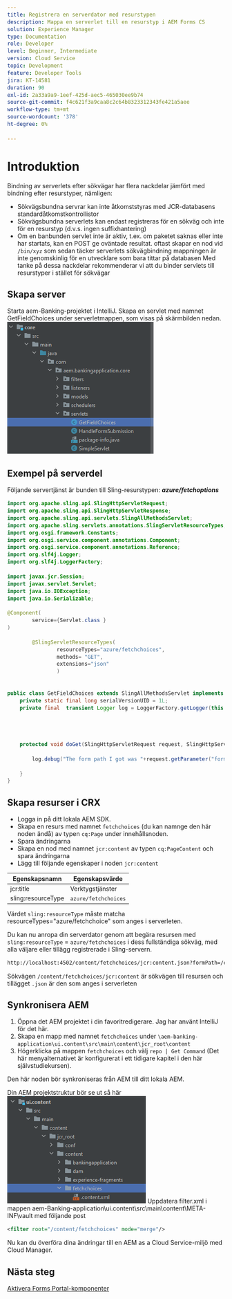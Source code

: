 ```yaml
---
title: Registrera en serverdator med resurstypen
description: Mappa en serverlet till en resurstyp i AEM Forms CS
solution: Experience Manager
type: Documentation
role: Developer
level: Beginner, Intermediate
version: Cloud Service
topic: Development
feature: Developer Tools
jira: KT-14581
duration: 90
exl-id: 2a33a9a9-1eef-425d-aec5-465030ee9b74
source-git-commit: f4c621f3a9caa8c2c64b8323312343fe421a5aee
workflow-type: tm+mt
source-wordcount: '378'
ht-degree: 0%

---
```


# Introduktion

Bindning av serverlets efter sökvägar har flera nackdelar jämfört med bindning efter resurstyper, nämligen:

* Sökvägsbundna servrar kan inte åtkomststyras med JCR-databasens standardåtkomstkontrollistor
* Sökvägsbundna serverlets kan endast registreras för en sökväg och inte för en resurstyp (d.v.s. ingen suffixhantering)
* Om en banbunden servlet inte är aktiv, t.ex. om paketet saknas eller inte har startats, kan en POST ge oväntade resultat. oftast skapar en nod vid `/bin/xyz` som sedan täcker serverlets sökvägbindning
mappningen är inte genomskinlig för en utvecklare som bara tittar på databasen
Med tanke på dessa nackdelar rekommenderar vi att du binder servlets till resurstyper i stället för sökvägar

## Skapa server

Starta aem-Banking-projektet i IntelliJ. Skapa en servlet med namnet GetFieldChoices under serverletmappen, som visas på skärmbilden nedan.
![alternativ](assets/fetchchoices.png)

## Exempel på serverdel

Följande servertjänst är bunden till Sling-resurstypen: _**azure/fetchoptions**_



```java
import org.apache.sling.api.SlingHttpServletRequest;
import org.apache.sling.api.SlingHttpServletResponse;
import org.apache.sling.api.servlets.SlingAllMethodsServlet;
import org.apache.sling.servlets.annotations.SlingServletResourceTypes;
import org.osgi.framework.Constants;
import org.osgi.service.component.annotations.Component;
import org.osgi.service.component.annotations.Reference;
import org.slf4j.Logger;
import org.slf4j.LoggerFactory;

import javax.jcr.Session;
import javax.servlet.Servlet;
import java.io.IOException;
import java.io.Serializable;

@Component(
        service={Servlet.class }
)

        @SlingServletResourceTypes(
                resourceTypes="azure/fetchchoices",
                methods= "GET",
                extensions="json"
                )


public class GetFieldChoices extends SlingAllMethodsServlet implements Serializable {
    private static final long serialVersionUID = 1L;
    private final  transient Logger log = LoggerFactory.getLogger(this.getClass());


   

    protected void doGet(SlingHttpServletRequest request, SlingHttpServletResponse response) {

        log.debug("The form path I got was "+request.getParameter("formPath"));

    }
}
```

## Skapa resurser i CRX

* Logga in på ditt lokala AEM SDK.
* Skapa en resurs med namnet `fetchchoices` (du kan namnge den här noden ändå) av typen `cq:Page` under innehållsnoden.
* Spara ändringarna
* Skapa en nod med namnet `jcr:content` av typen `cq:PageContent` och spara ändringarna
* Lägg till följande egenskaper i noden `jcr:content`

| Egenskapsnamn | Egenskapsvärde |
|--------------------|--------------------|
| jcr:title | Verktygstjänster |
| sling:resourceType | `azure/fetchchoices` |


Värdet `sling:resourceType` måste matcha resourceTypes=&quot;azure/fetchchoice&quot; som anges i serverleten.

Du kan nu anropa din serverdator genom att begära resursen med `sling:resourceType` = `azure/fetchchoices` i dess fullständiga sökväg, med alla väljare eller tillägg registrerade i Sling-servern.

```html
http://localhost:4502/content/fetchchoices/jcr:content.json?formPath=/content/forms/af/forrahul/jcr:content/guideContainer
```

Sökvägen `/content/fetchchoices/jcr:content` är sökvägen till resursen och tillägget `.json` är den som anges i serverleten

## Synkronisera AEM

1. Öppna det AEM projektet i din favoritredigerare. Jag har använt IntelliJ för det här.
1. Skapa en mapp med namnet `fetchchoices` under `\aem-banking-application\ui.content\src\main\content\jcr_root\content`
1. Högerklicka på mappen `fetchchoices` och välj `repo | Get Command` (Det här menyalternativet är konfigurerat i ett tidigare kapitel i den här självstudiekursen).

Den här noden bör synkroniseras från AEM till ditt lokala AEM.

Din AEM projektstruktur bör se ut så här
![resource-resolver](assets/mapping-servlet-resource.png)
Uppdatera filter.xml i mappen aem-Banking-application\ui.content\src\main\content\META-INF\vault med följande post

```xml
<filter root="/content/fetchchoices" mode="merge"/>
```

Nu kan du överföra dina ändringar till en AEM as a Cloud Service-miljö med Cloud Manager.

## Nästa steg

[Aktivera Forms Portal-komponenter](./forms-portal-components.md)
